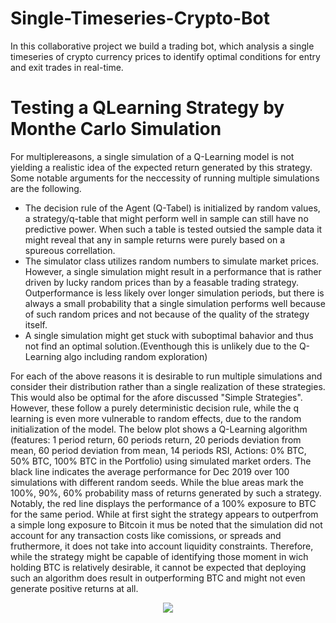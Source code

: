 # Single-Timeseries-Crypto-Bot
In this collaborative project we build a trading bot, which analysis a single timeseries of crypto currency prices to identify optimal conditions for entry and exit trades in real-time.

# Testing a QLearning Strategy by Monthe Carlo Simulation

For multiplereasons, a single simulation of a Q-Learning model is not yielding a realistic idea of the expected return generated by this strategy. Some notable arguments for the neccessity of running multiple simulations are the following.

- The decision rule of the Agent (Q-Tabel) is initialized by random values, a strategy/q-table that might perform well in sample can still have no predictive power. When such a table is tested outsied the sample data it might reveal that any in sample returns were purely based on a spureous correllation.
- The simulator class utilizes random numbers to simulate market prices. However, a single simulation might result in a performance that is rather driven by lucky random prices than by a feasable trading strategy. Outperformance is less likely over longer simulation periods, but there is always a small probability that a single simulation performs well because of such random prices and not because of the quality of the strategy itself.
- A single simulation might get stuck with suboptimal bahavior and thus not find an optimal solution.(Eventhough this is unlikely due to the Q-Learning algo including random exploration)

For each of the above reasons it is desirable to run multiple simulations and consider their distribution rather than a single realization of these strategies. This would also be optimal for the afore discussed "Simple Strategies". However, these follow a purely deterministic decision rule, while the q learning is even more vulnerable to random effects, due to the random initialization of the model.
The below plot shows a Q-Learning algorithm (features: 1 period return, 60 periods return, 20 periods deviation from mean, 60 period deviation from mean, 14 periods RSI, Actions: 0% BTC, 50% BTC, 100% BTC in the Portfolio) using simulated market orders. The black line indicates the average performance for Dec 2019 over 100 simulations with different random seeds. While the blue areas mark the 100%, 90%, 60% probability mass of returns generated by such a strategy. Notably, the red line displays the performance of a 100% exposure to BTC for the same period. While at first sight the strategy appears to outperfrom a simple long exposure to Bitcoin it mus be noted that the simulation did not account for any transaction costs like comissions, or spreads and fruthermore, it does not take into account liquidity constraints. Therefore, while the strategy might be capable of identifying those moment in wich holding BTC is relatively desirable, it cannot be expected that deploying such an algorithm does result in outperforming BTC and might not even generate positive returns at all.
<div style="text-align:center"><img src="https://github.com/Tobias-Mann/Single-Timeseries-Crypto-Bot/blob/main/Images/MonteCarloDistribution.png?raw=true" /></div>
